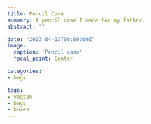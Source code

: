 ```yaml
---
title: Pencil Case
summary: A pencil case I made for my father. 
abstract: ""

date: "2023-04-13T00:00:00Z"
image:
  caption: 'Pencil case'
  focal_point: Center

categories:
- bags

tags:
- vegtan
- bags
- boxes
---
```


